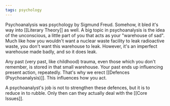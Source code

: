 ```yaml
---
tags: psychology
---
```


Psychoanalysis was psychology by Sigmund Freud. Somehow, it bled it's way into [[Literary Theory]] as well. A big topic in psychoanalysis is the idea of the unconscious, a little part of you that acts as your "warehouse of sad". Much like how you wouldn't want a nuclear waste facility to leak radioactive waste, you don't want this warehouse to leak. However, it's an imperfect warehouse made badly, and so it does leak.

Any past (very past, like childhood) trauma, even those which you don't remember, is stored in that small warehouse. Your past ends up influencing present action, repeatedly. That's why we erect [[Defences (Psychoanalysis)]]. This influences how you act.

A psychoanalyst's job is not to strengthen these defences, but it is to reduce in to rubble. Only then can they actually deal with the [[Core Issues]].
